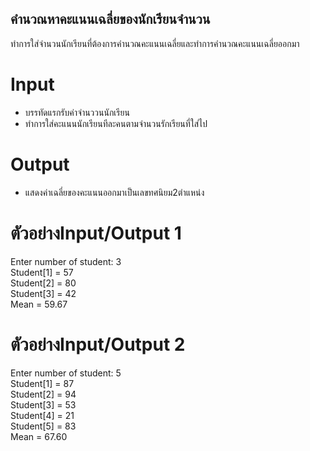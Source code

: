 ## คำนวณหาคะแนนเฉลี่ยของนักเรียนจำนวน 
ทำการใส่จำนวนนักเรียนที่ต้องการคำนวณคะแนนเฉลี่ยและทำการคำนวณคะแนนเฉลี่ยออกมา
# Input
* บรรทัดแรกรับค่าจำนววนนักเรียน
* ทำการใส่คะแนนนักเรียนทีละคนตามจำนวนรักเรียนที่ใส่ไป
# Output
* แสดงค่าเฉลี่ยของคะแนนออกมาเป็นเลขทศนิยม2ตำแหน่ง
# ตัวอย่างInput/Output 1
Enter number of student: 3\
Student[1] = 57\
Student[2] = 80\
Student[3] = 42\
Mean = 59.67

# ตัวอย่างInput/Output 2
Enter number of student: 5\
Student[1] = 87\
Student[2] = 94\
Student[3] = 53\
Student[4] = 21\
Student[5] = 83\
Mean = 67.60

